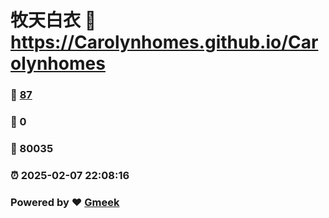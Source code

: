 # 牧天白衣 :link: https://Carolynhomes.github.io/Carolynhomes 
### :page_facing_up: [87](https://Carolynhomes.github.io/Carolynhomes/tag.html) 
### :speech_balloon: 0 
### :hibiscus: 80035 
### :alarm_clock: 2025-02-07 22:08:16 
### Powered by :heart: [Gmeek](https://github.com/Meekdai/Gmeek)
